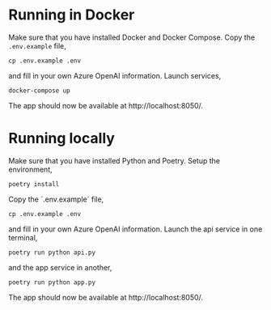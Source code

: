 # Running in Docker

Make sure that you have installed Docker and Docker Compose. Copy the `.env.example` file,

```
cp .env.example .env
```

and fill in your own Azure OpenAI information. Launch services,

```
docker-compose up
```

The app should now be available at http://localhost:8050/.

# Running locally

Make sure that you have installed Python and Poetry. Setup the environment,

```
poetry install
```

Copy the ´.env.example´ file,

```
cp .env.example .env
```

and fill in your own Azure OpenAI information. Launch the api service in one terminal,

```
poetry run python api.py
```

and the app service in another,

```
poetry run python app.py
```

The app should now be available at http://localhost:8050/.
